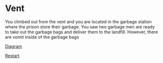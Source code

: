 # Vent 

You climbed out from the vent and you are located in the garbage station where the prison store their garbage. You saw two garbage men are ready to take out the garbage bags and deliver them to the landfill. However, there are vomit inside of the garbage bags

[Diagram](https://docs.google.com/drawings/d/13SuvfycxFXV7bOzk3oigILIOaXsA3jfoIIYDW0YA-NY/edit?usp=sharing)

[Restart](../README.md)